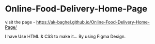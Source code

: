 # Online-Food-Delivery-Home-Page
visit the page - https://ak-baghel.github.io/Online-Food-Delivery-Home-Page/

I have Use HTML & CSS to make it...
By using Figma Design.

